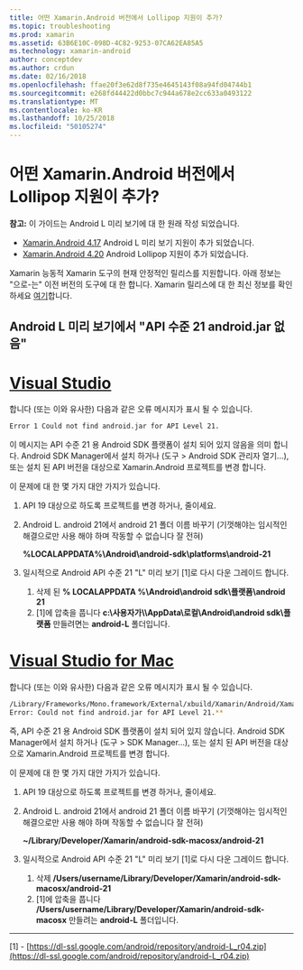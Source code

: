 ```yaml
---
title: 어떤 Xamarin.Android 버전에서 Lollipop 지원이 추가?
ms.topic: troubleshooting
ms.prod: xamarin
ms.assetid: 63B6E10C-098D-4C82-9253-07CA62EA85A5
ms.technology: xamarin-android
author: conceptdev
ms.author: crdun
ms.date: 02/16/2018
ms.openlocfilehash: ffae20f3e62d8f735e4645143f08a94fd04744b1
ms.sourcegitcommit: e268fd44422d0bbc7c944a678e2cc633a0493122
ms.translationtype: MT
ms.contentlocale: ko-KR
ms.lasthandoff: 10/25/2018
ms.locfileid: "50105274"
---
```

# <a name="what-version-of-xamarinandroid-added-lollipop-support"></a>어떤 Xamarin.Android 버전에서 Lollipop 지원이 추가?

**참고:** 이 가이드는 Android L 미리 보기에 대 한 원래 작성 되었습니다.

-   [Xamarin.Android 4.17](https://developer.xamarin.com/releases/android/xamarin.android_4/xamarin.android_4.17/) Android L 미리 보기 지원이 추가 되었습니다.
-   [Xamarin.Android 4.20](https://developer.xamarin.com/releases/android/xamarin.android_4/xamarin.android_4.20/) Android Lollipop 지원이 추가 되었습니다.

Xamarin 능동적 Xamarin 도구의 현재 안정적인 릴리스를 지원합니다. 아래 정보는 "으로-는" 이전 버전의 도구에 대 한 합니다. Xamarin 릴리스에 대 한 최신 정보를 확인 하세요 [여기](http://releases.xamarin.com/)합니다.

## <a name="missing-androidjar-for-api-level-21-in-android-l-preview"></a>Android L 미리 보기에서 "API 수준 21 android.jar 없음"

# <a name="visual-studiotabwindows"></a>[Visual Studio](#tab/windows)

합니다 (또는 이와 유사한) 다음과 같은 오류 메시지가 표시 될 수 있습니다.

```cmd
Error 1 Could not find android.jar for API Level 21.
```

이 메시지는 API 수준 21 용 Android SDK 플랫폼이 설치 되어 있지 않음을 의미 합니다. Android SDK Manager에서 설치 하거나 (도구 > Android SDK 관리자 열기...), 또는 설치 된 API 버전을 대상으로 Xamarin.Android 프로젝트를 변경 합니다.

이 문제에 대 한 몇 가지 대안 가지가 있습니다.

1. API 19 대상으로 하도록 프로젝트를 변경 하거나, 줄이세요.

2. Android L. android 21에서 android 21 폴더 이름 바꾸기 (기껏해야는 임시적인 해결으로만 사용 해야 하며 작동할 수 없습니다 잘 전혀)

   **%LOCALAPPDATA%\\Android\\android-sdk\\platforms\\android-21**

3. 일시적으로 Android API 수준 21 "L" 미리 보기 [1]로 다시 다운 그레이드 합니다.

    1.  삭제 된 **% LOCALAPPDATA %\\Android\\android sdk\\플랫폼\\android 21** 
    2.  [1]에 압축을 풉니다 **c:\\사용자가\\<username>\\AppData\\로컬\\Android\\android sdk\\플랫폼** 만들려면는 **android-L** 폴더입니다.

# <a name="visual-studio-for-mactabmacos"></a>[Visual Studio for Mac](#tab/macos)

합니다 (또는 이와 유사한) 다음과 같은 오류 메시지가 표시 될 수 있습니다.

```bash
/Library/Frameworks/Mono.framework/External/xbuild/Xamarin/Android/Xamarin.Android.Common.targets: 
Error: Could not find android.jar for API Level 21.**
```

즉, API 수준 21 용 Android SDK 플랫폼이 설치 되어 있지 않습니다. Android SDK Manager에서 설치 하거나 (도구 > SDK Manager...), 또는 설치 된 API 버전을 대상으로 Xamarin.Android 프로젝트를 변경 합니다.

이 문제에 대 한 몇 가지 대안 가지가 있습니다.

1. API 19 대상으로 하도록 프로젝트를 변경 하거나, 줄이세요.

2. Android L. android 21에서 android 21 폴더 이름 바꾸기 (기껏해야는 임시적인 해결으로만 사용 해야 하며 작동할 수 없습니다 잘 전혀)

   **~/Library/Developer/Xamarin/android-sdk-macosx/android-21**

3. 일시적으로 Android API 수준 21 "L" 미리 보기 [1]로 다시 다운 그레이드 합니다.

    1.  삭제 **/Users/username/Library/Developer/Xamarin/android-sdk-macosx/android-21**
    2.  [1]에 압축을 풉니다 **/Users/username/Library/Developer/Xamarin/android-sdk-macosx** 만들려는 **android-L** 폴더입니다.

-----


[1] - [https://dl-ssl.google.com/android/repository/android-L_r04.zip](https://dl-ssl.google.com/android/repository/android-L_r04.zip)
